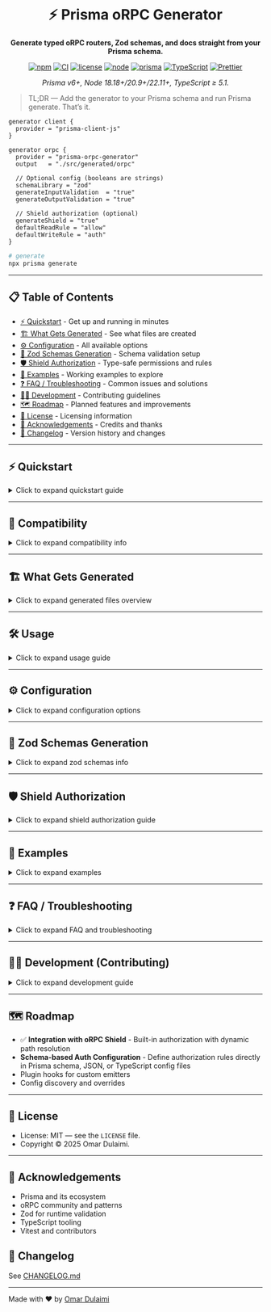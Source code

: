 <div align="center">

<h1>⚡ Prisma oRPC Generator</h1>
<p><strong>Generate typed oRPC routers, Zod schemas, and docs straight from your Prisma schema.</strong></p>

<p>
  <a href="https://www.npmjs.com/package/prisma-orpc-generator"><img alt="npm" src="https://img.shields.io/npm/v/prisma-orpc-generator?style=flat&label=npm"></a>
  <a href="https://github.com/omar-dulaimi/prisma-orpc-generator/actions"><img alt="CI" src="https://img.shields.io/github/actions/workflow/status/omar-dulaimi/prisma-orpc-generator/release.yml?branch=master&label=CI&style=flat"></a>
  <a href="LICENSE"><img alt="license" src="https://img.shields.io/badge/license-MIT-blue.svg?style=flat"></a>
  <a href="#quickstart"><img alt="node" src="https://img.shields.io/badge/node-18.18%2B%20%7C%2020.9%2B%20%7C%2022.11%2B-2ea44f?style=flat"></a>
  <a href="#compatibility"><img alt="prisma" src="https://img.shields.io/badge/prisma-6%2B-2D3748?style=flat"></a>
  <a href="tsconfig.json"><img alt="TypeScript" src="https://img.shields.io/badge/TypeScript-%E2%89%A5%205.1-3178C6?style=flat"></a>
  <a href=".prettierrc"><img alt="Prettier" src="https://img.shields.io/badge/Code%20Style-Prettier-F7B93E?style=flat"></a>
</p>

<p><em>Prisma v6+, Node 18.18+/20.9+/22.11+, TypeScript ≥ 5.1.</em></p>
</div>

> TL;DR — Add the generator to your Prisma schema and run Prisma generate. That’s it.

```prisma
generator client {
  provider = "prisma-client-js"
}

generator orpc {
  provider = "prisma-orpc-generator"
  output   = "./src/generated/orpc"

  // Optional config (booleans are strings)
  schemaLibrary = "zod"
  generateInputValidation  = "true"
  generateOutputValidation = "true"

  // Shield authorization (optional)
  generateShield = "true"
  defaultReadRule = "allow"
  defaultWriteRule = "auth"
}
```

```bash
# generate
npx prisma generate
```

---

## 📋 Table of Contents

- [⚡ Quickstart](#quickstart) - Get up and running in minutes
- [🏗️ What Gets Generated](#what-gets-generated) - See what files are created
- [⚙️ Configuration](#configuration) - All available options
- [🔧 Zod Schemas Generation](#zod-schemas-generation) - Schema validation setup
- [🛡️ Shield Authorization](#shield-authorization) - Type-safe permissions and rules
- [🧪 Examples](#examples) - Working examples to explore
- [❓ FAQ / Troubleshooting](#faq--troubleshooting) - Common issues and solutions
- [🧑‍💻 Development](#development-contributing) - Contributing guidelines
- [🗺️ Roadmap](#roadmap) - Planned features and improvements
- [📄 License](#license) - Licensing information
- [🙏 Acknowledgements](#acknowledgements) - Credits and thanks
- [📝 Changelog](#changelog) - Version history and changes

---

<a id="quickstart"></a>
## ⚡ Quickstart

<details>
<summary>Click to expand quickstart guide</summary>

**Prerequisites**
- Node: 18.18.0+, 20.9.0+, or 22.11.0+
- Prisma CLI (v6+) in your project
- TypeScript ≥ 5.1.0 recommended

**Install**
```bash
# npm
npm install -D prisma-orpc-generator zod prisma @prisma/client

# pnpm
pnpm add -D prisma-orpc-generator zod prisma @prisma/client

# yarn
yarn add -D prisma-orpc-generator zod prisma @prisma/client
```

Add the generator (minimal)
```prisma
generator client {
  provider = "prisma-client-js"
}

generator orpc {
  provider = "prisma-orpc-generator"
  output   = "./src/generated/orpc"
}
```
**Generate**
```bash
npx prisma generate
```

</details>

---

<a id="compatibility"></a>
## 🧩 Compatibility

<details>
<summary>Click to expand compatibility info</summary>
- Prisma ORM: v6+
- Node.js minimums for Prisma v6:
  - 18.18.0+
  - 20.9.0+
  - 22.11.0+
  - Not supported: 16, 17, 19, 21
- TypeScript: ≥ 5.1.0

</details>

---

<a id="what-gets-generated"></a>
## 🏗️ What Gets Generated

<details>
<summary>Click to expand generated files overview</summary>
A generated surface mirroring your domain:

```
src/generated/orpc/
├─ routers/
│  ├─ models/           # per-model routers
│  └─ helpers/          # common utilities
├─ tests/               # generated tests
├─ zod-schemas/         # zod (if enabled)
└─ documentation/       # docs (if enabled)
```

Explore the example outputs:
- Routers: [examples/basic/src/generated/orpc/routers](examples/basic/src/generated/orpc/routers)
- Zod schemas: [examples/basic/src/generated/orpc/zod-schemas](examples/basic/src/generated/orpc/zod-schemas)
- Tests: [examples/basic/src/generated/orpc/tests](examples/basic/src/generated/orpc/tests)
- Docs: [examples/basic/src/generated/orpc/documentation](examples/basic/src/generated/orpc/documentation)

</details>

---

<a id="usage"></a>
## 🛠️ Usage

<details>
<summary>Click to expand usage guide</summary>
- Runs as part of Prisma’s generator pipeline.
- Default output directory is `./src/generated/orpc` (configurable via the generator block).
- Import the generated code into your server/app. See the runnable example server in [examples/basic/src/server.ts](examples/basic/src/server.ts).

Tip: Browse the example’s generated root for real structure: [examples/basic/src/generated/orpc](examples/basic/src/generated/orpc).

</details>

---

<a id="configuration"></a>
## ⚙️ Configuration

<details>
<summary>Click to expand configuration options</summary>
Where configuration lives
- Inside your generator block in [schema.prisma](examples/basic/schema.prisma)
- Booleans are strings: "true"/"false"; numbers as strings are supported

Validated against [src/config/schema.ts](src/config/schema.ts). Below are the most commonly used options.

Core options
| Option | Type | Default | Values | Description |
|---|---|---|---|---|
| output | string | ./src/generated/orpc | — | Directory for generated oRPC artifacts |
| schemaLibrary | enum | "zod" | zod | Schema validation library |
| generateInputValidation | boolean (string) | "true" | "true", "false" | Emit Zod validation for inputs |
| generateOutputValidation | boolean (string) | "true" | "true", "false" | Emit Zod validation for outputs |
| strictValidation | boolean (string) | "true" | "true", "false" | Stricter Zod shapes for safety |
| zodSchemasOutputPath | string | ./zod-schemas | — | Relative path (under output) for Zod files |
| externalZodImportPath | string | ./zod-schemas | — | Module/path used when importing Zod schemas |
| zodDateTimeStrategy | enum | "coerce" | "date", "coerce", "isoString" | How DateTime fields are modeled in Zod |
| zodConfigPath | string | — | — | Path to custom zod.config.json file (relative to schema or absolute) |

Operational options
| Option | Type | Default | Values | Description |
|---|---|---|---|---|
| generateModelActions | string list | all | see note | Comma-separated actions to emit (see note below) |
| showModelNameInProcedure | boolean (string) | "true" | "true", "false" | Prefix procedures with model name |
| enableSoftDeletes | boolean (string) | "false" | "true", "false" | Add soft-delete semantics where applicable |
| generateRelationResolvers | boolean (string) | "true" | "true", "false" | Emit helpers to resolve relations |
| wrapResponses | boolean (string) | "false" | "true", "false" | Wrap handler results in an envelope |

DX and formatting
| Option | Type | Default | Values | Description |
|---|---|---|---|---|
| useBarrelExports | boolean (string) | "true" | "true", "false" | Generate index.ts barrel exports |
| codeStyle | enum | "prettier" | "prettier", "none" | Format generated code with Prettier |
| generateDocumentation | boolean (string) | "false" | "true", "false" | Generate API documentation |
| generateTests | boolean (string) | "false" | "true", "false" | Generate test files |
| enableDebugLogging | boolean (string) | "false" | "true", "false" | Extra logs during generation |

Runtime and integration
| Option | Type | Default | Values | Description |
|---|---|---|---|---|
| prismaClientPath | string | @prisma/client | — | Import path for PrismaClient |
| contextPath | string | "" | — | Optional path to your app's Context module |
| serverPort | number (string) | 3000 | — | Port used by optional docs/server helpers |
| apiPrefix | string | "" | — | Prefix used by optional docs/server helpers |
| apiTitle | string | Generated API | — | API title for documentation |
| apiDescription | string | Auto-generated API from Prisma schema | — | API description for documentation |
| apiVersion | string | 1.0.0 | — | API version for documentation |

Shield / Authorization
| Option | Type | Default | Values | Description |
|---|---|---|---|---|
| generateShield | boolean (string) | "true" | "true", "false" | Enable shield generation |
| shieldPath | string | — | — | Path to custom shield file (absolute, relative to project root, relative to output dir, or module specifier) |
| defaultReadRule | enum | "allow" | "allow", "deny", "auth" | Default rule for read operations |
| defaultWriteRule | enum | "auth" | "auth", "deny", "allow" | Default rule for write operations |
| denyErrorCode | string | "FORBIDDEN" | — | Error code for denied access |
| debug | boolean (string) | "false" | "true", "false" | Enable debug logging |
| allowExternalErrors | boolean (string) | "false" | "true", "false" | Allow detailed error messages from shields |
Notes
- generateModelActions supports: create, createMany, findFirst, findFirstOrThrow, findMany, findUnique, findUniqueOrThrow, update, updateMany, upsert, delete, deleteMany, aggregate, groupBy, count, findRaw, aggregateRaw.
- Booleans are strings in Prisma generator config: use "true" or "false".
- The full, authoritative shape lives in [src/config/schema.ts](src/config/schema.ts).

<details>
<summary>Example: focused configuration with Zod and docs</summary>

```prisma
generator orpc {
  provider = "prisma-orpc-generator"
  output   = "./src/generated/orpc"

  schemaLibrary             = "zod"
  zodDateTimeStrategy       = "coerce"
  generateInputValidation   = "true"
  generateOutputValidation  = "true"
  generateDocumentation     = "true"
  useBarrelExports          = "true"
  codeStyle                 = "prettier"
}
```
</details>

</details>

---

<a id="zod-schemas-generation"></a>
## 🔧 Zod Schemas Generation

<details>
<summary>Click to expand zod schemas info</summary>

This generator leverages [prisma-zod-generator](https://github.com/omar-dulaimi/prisma-zod-generator) to create Zod schemas from your Prisma models. Here's how the process works:

### Generation Process

1. **Automatic Integration**: When `schemaLibrary = "zod"` is set, the generator automatically calls `prisma-zod-generator` 
2. **Configuration Management**: Creates a `zod.config.json` file with optimized settings for oRPC usage
3. **Schema Output**: Generates Zod schemas in the `zod-schemas/` subdirectory of your output path
4. **Import Integration**: Generated oRPC routers automatically import and use these schemas for validation

### Configuration File

The generator creates a minimal `zod.config.json` file:

```json
{
  "mode": "full",
  "output": "./zod-schemas"
}
```

Additional settings are only added when they differ from defaults:

```json
{
  "mode": "full", 
  "output": "./zod-schemas",
  "dateTimeStrategy": "date"
}
```

### DateTime Handling Strategy

The `zodDateTimeStrategy` option controls how Prisma DateTime fields are modeled in Zod schemas:

| Strategy | Zod Schema | Description | prisma-zod-generator equivalent |
|---|---|---|---|
| `"coerce"` (default) | `z.coerce.date()` | Automatically converts strings/numbers to Date objects | `dateTimeStrategy: "coerce"` |
| `"date"` | `z.date()` | Requires actual Date objects, no conversion | `dateTimeStrategy: "date"` |
| `"isoString"` | `z.string().regex(ISO).transform()` | Validates ISO string format, transforms to Date | `dateTimeStrategy: "isoString"` |

### Custom Zod Configuration

For advanced use cases, you can provide your own `zod.config.json`:

```prisma
generator orpc {
  provider = "prisma-orpc-generator"
  output   = "./src/generated/orpc"
  
  zodConfigPath = "./custom-zod.config.json"  // Path to your config file
}
```

When `zodConfigPath` is specified:
- The generator uses your existing configuration
- oRPC-specific settings are passed as generator options instead of modifying the config file
- Your custom configuration takes precedence

### File Structure

Generated Zod schemas follow this structure:

```
src/generated/orpc/
├─ zod-schemas/
│  ├─ index.ts           # Barrel exports
│  ├─ objects/           # Model schemas
│  │  ├─ UserSchema.ts
│  │  └─ PostSchema.ts
│  └─ inputTypeSchemas/  # Input validation schemas
│     ├─ UserCreateInput.ts
│     └─ UserUpdateInput.ts
└─ routers/              # oRPC routers (import from ../zod-schemas)
```

</details>

---

<a id="shield-authorization"></a>
## 🛡️ Shield Authorization

<details>
<summary>Click to expand shield authorization guide</summary>

The generator can automatically generate [orpc-shield](https://github.com/omar-dulaimi/orpc-shield) configurations for type-safe authorization. Shield provides declarative rules, composable operators, and path-based permissions.

### Shield Configuration

Add shield options to your generator config:

```prisma
generator orpc {
  provider = "prisma-orpc-generator"
  output   = "./src/generated/orpc"

  // Enable shield generation
  generateShield = "true"

  // Option 1: Auto-generate shield rules
  defaultReadRule  = "allow"  // "allow", "deny", "auth"
  defaultWriteRule = "auth"   // "auth", "deny"

  // Option 2: Use custom shield file (relative to output dir)
  // shieldPath = "../auth/my-custom-shield"

  // Error handling
  denyErrorCode = "FORBIDDEN"
  debug = "false"
}
```

### What Gets Generated

Shield generation creates:

```
src/generated/orpc/
├─ shield.ts              # Shield rules and permissions (auto-generated)
├─ routers/
│  ├─ index.ts           # App router with shield exports
│  └─ helpers/
│     └─ createRouter.ts # Base router with shield middleware integration
```

**When `shieldPath` is provided:** The generator skips auto-generation and dynamically integrates your custom shield file into the generated middleware chain.

### Dynamic Shield Path Resolution ✨

The generator now features **smart dynamic path resolution** for shield files. When you specify a `shieldPath`, the generator automatically:

- ✅ **Resolves relative paths** from your project structure
- ✅ **Handles different output directory layouts** 
- ✅ **Integrates shield middleware** using the proper oRPC pattern
- ✅ **Generates correct import paths** regardless of nesting depth
- ✅ **Applies middleware to all generated procedures** through inheritance

**Example Generated Integration:**
```typescript
// In src/generated/orpc/routers/helpers/createRouter.ts
import { permissions } from '../../../../custom-shield';
export const or = os.$context<Context>().use(permissions);
```

### Using Custom Shield Files

For advanced use cases, you can provide your own shield file instead of auto-generation:

```prisma
generator orpc {
  provider = "prisma-orpc-generator"
  output   = "./src/generated/orpc"

  generateShield = "true"
  shieldPath = "../../src/custom-shield"  // Dynamically resolved!
}
```

**Supported Path Formats:**
- Relative paths: `"../../src/auth/shield"`
- Project root relative: `"src/auth/shield"`  
- Absolute paths: `"/absolute/path/to/shield"`

Your custom shield file should export a `permissions` object:

```typescript
// src/custom-shield.ts
import { rule, allow, deny, shield, or } from 'orpc-shield';
import type { Context } from '../generated/orpc/routers/helpers/createRouter';

const isAuthenticated = rule<Context>()(({ ctx }) => !!ctx.user);
const isAdmin = rule<Context>()(({ ctx }) => ctx.user?.role === 'admin');
const isOwner = rule<Context>()(({ ctx, input }) => {
  return ctx.user?.id === (input as any)?.userId;
});

export const permissions = shield<Context>({
  user: {
    userFindMany: allow,           // Match generated procedure names
    userCreate: isAuthenticated,   
    userUpdate: isAuthenticated,
    userDelete: or(isAdmin, isOwner),
    userDeleteMany: deny,          // Explicitly deny dangerous operations
  },
  post: {
    postFindMany: allow,
    postCreate: isAuthenticated,
    postUpdate: isAuthenticated,
    postDelete: isAuthenticated,
  },
}, {
  denyErrorCode: 'FORBIDDEN',      // Maps to HTTP 403
  debug: true,                     // Enable debug logging
  allowExternalErrors: true,       // Allow detailed error messages
});
```

**Important:** Shield procedure names should match your generated router names (e.g., `userCreate`, `postFindMany`).

**Note:** When using `shieldPath`, the generator will skip auto-generation and use your custom shield file instead.

### Generated Shield Rules

The generator creates rules based on your Prisma models:

```typescript
// Built-in rules (generated automatically)
const isAuthenticated = rule<Context>()(({ ctx }) => !!ctx.user);

// Example custom rules (user-defined)
const isAdmin = rule<Context>()(({ ctx }) => ctx.user?.role === 'admin');

// Model-specific rules (generated based on config)
const canReadUser = allow;           // Read operations: allow
const canWriteUser = isAuthenticated; // Write operations: require auth

// Shield configuration
export const permissions = shield<Context>({
  user: {
    list: canReadUser,
    findById: canReadUser,
    create: canWriteUser,
    update: canWriteUser,
    delete: canWriteUser,
  },
  post: {
    list: allow,
    create: isAuthenticated,
    update: isAuthenticated,
  },
});
```

### Using Shield in Your Server

Import and use the generated shield:

```typescript
import { appRouter, permissions } from './generated/orpc/routers';

// Apply shield at server level
const server = createServer(appRouter, {
  // Shield is applied via middleware
  middleware: [permissions]
});

// Or use with oRPC handlers
import { OpenAPIHandler } from '@orpc/openapi';

const handler = new OpenAPIHandler(appRouter, {
  // Shield permissions are automatically applied
  interceptors: [/* your interceptors */]
});
```

### Context Requirements

Shield rules expect a `Context` with user information:

```typescript
interface Context {
  prisma: PrismaClient;
  user?: {
    id: string;
    email?: string;
    name?: string;
    roles?: string[];
    permissions?: string[];
  };
}
```

### Customization

Override default rules by modifying the generated `shield.ts`:

```typescript
// Custom rule for post ownership
const isPostOwner = rule<Context>()(({ ctx, input }) => {
  return ctx.user?.id === (input as any)?.authorId;
});

// Use in shield config
const permissions = shield<Context>({
  post: {
    update: and(isAuthenticated, isPostOwner), // Auth + ownership
    delete: or(isAdmin, isPostOwner),          // Admin or owner
  },
});
```

### Shield Options

| Option | Type | Default | Values | Description |
|---|---|---|---|---|
| generateShield | boolean (string) | "true" | "true", "false" | Enable shield generation |
| shieldPath | string | — | — | Path to custom shield file (absolute, relative to project root, relative to output dir, or module specifier) |
| defaultReadRule | enum | "allow" | "allow", "deny", "auth" | Default rule for read operations |
| defaultWriteRule | enum | "auth" | "auth", "deny", "allow" | Default rule for write operations |
| denyErrorCode | string | "FORBIDDEN" | — | Error code for denied access |
| debug | boolean (string) | "false" | "true", "false" | Enable debug logging |
| allowExternalErrors | boolean (string) | "false" | "true", "false" | Allow detailed error messages from shields |

</details>

---

<a id="examples"></a>
## 🧪 Examples

<details>
<summary>Click to expand examples</summary>
Run the repo example end-to-end
```bash
npm run example:basic
```

What it does
- Builds the generator
- Generates Prisma artifacts
- Seeds a local DB
- Starts a small server using the generated routers/schemas

Notable files
- Server: [examples/basic/src/server.ts](examples/basic/src/server.ts)
- Seed: [examples/basic/src/seed.ts](examples/basic/src/seed.ts)
- Lib utilities: [examples/basic/src/lib](examples/basic/src/lib)
- Example scripts: [examples/basic/package.json](examples/basic/package.json)

</details>

---

<a id="faq--troubleshooting"></a>
## ❓ FAQ / Troubleshooting

<details>
<summary>Click to expand FAQ and troubleshooting</summary>
Prisma version mismatch
- Symptom: generator fails or types not aligned
- Action: ensure Prisma v6+ in dev deps and runtime
  - `npm i -D prisma @prisma/client`
  - Regenerate: `npx prisma generate`

Node version or ESM issues
- Symptom: runtime errors about module type or syntax
- Action: use Node 18.18.0+, 20.9.0+, or 22.11.0+; align package type with your build, then rebuild `npm run build`

Generated path is unexpected
- Symptom: files not where you expect
- Action: verify your generator output path and config; compare with [examples/basic/src/generated/orpc](examples/basic/src/generated/orpc)

Schema/config validation failures
- Symptom: errors referencing invalid options
- Action: check inputs against [src/config/schema.ts](src/config/schema.ts); fix paths/booleans; re-run generation

Docs not emitted
- Symptom: documentation folder missing
- Action: set `generateDocumentation = "true"` and inspect [src/generators/documentation-generator.ts](src/generators/documentation-generator.ts)

Shield path resolution errors
- Symptom: "Cannot find module" errors for shield imports
- Action: verify `shieldPath` points to correct file; check file exports `permissions` object; ensure path is relative to project root or absolute
- Note: generator now handles dynamic path resolution automatically for common directory structures

</details>

---

<a id="development-contributing"></a>
## 🧑‍💻 Development (Contributing)

<details>
<summary>Click to expand development guide</summary>
Repo quicklinks
- Source: [src/](src)
- Generators: [src/generators/](src/generators)
- Entry point: [src/bin.ts](src/bin.ts)
- Public exports: [src/index.ts](src/index.ts)
- Tests: [tests/](tests)

Local dev loop
```bash
npm run dev         # watch build
npm run build       # one-off build
npm run lint        # lint
npm run lint:fix    # lint + fix
npm run format      # prettier
npm run typecheck   # types only
```

Local development (monorepo) provider example
```prisma
generator orpc {
  provider = "../../lib/bin.js" // relative path to built generator
  output   = "./src/generated/orpc"
}
```

Testing
```bash
npm test               # unit/integration
npm run test:watch     # watch
npm run test:e2e       # Prisma-backed CRUD
npm run test:coverage  # coverage
```

Conventions
- Conventional Commits
- Ensure `npm run build` and `npm run typecheck` pass before PR
- Update [README.md](README.md) if flags/outputs change

</details>

---

<a id="roadmap"></a>
## 🗺️ Roadmap

- ✅ **Integration with oRPC Shield** - Built-in authorization with dynamic path resolution
- **Schema-based Auth Configuration** - Define authorization rules directly in Prisma schema, JSON, or TypeScript config files
- Plugin hooks for custom emitters
- Config discovery and overrides

---

<a id="license"></a>
## 📄 License

- License: MIT — see the `LICENSE` file.
- Copyright © 2025 Omar Dulaimi.

---

<a id="acknowledgements"></a>
## 🙏 Acknowledgements

- Prisma and its ecosystem
- oRPC community and patterns
- Zod for runtime validation
- TypeScript tooling
- Vitest and contributors

<a id="changelog"></a>
## 📝 Changelog

See [CHANGELOG.md](CHANGELOG.md)

---

Made with ❤️ by [Omar Dulaimi](https://github.com/omar-dulaimi)
